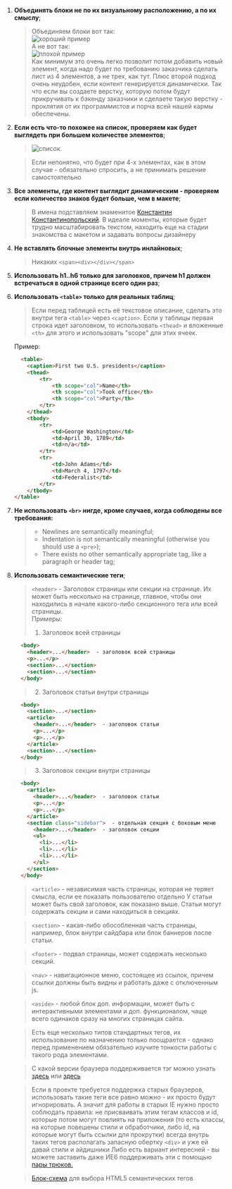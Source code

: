 1. **Объединять блоки не по их визуальному расположению, а по их смыслу**;
    > Объединяем блоки вот так:<br>
    > ![хороший пример](http://image.prntscr.com/image/665a3fda6b3847e687c4ed5fdbbaec22.png)
    > <br>А не вот так:<br>
    > ![плохой пример](http://image.prntscr.com/image/ea6179004eb9493e90a4ceae4dad2a7c.png)<br>
    >Как минимум это очень легко позволит потом добавить новый элемент, когда надо будет по требованию заказчика сделать лист из 4 элементов, а не трех, как тут. Плюс второй подход очень неудобен, если контент генерируется динамически. Так что если вы создаете верстку, которую потом будут прикручивать к бэкенду заказчики и сделаете такую верстку - проклятия от их программистов и порча всей нашей кармы обеспечены.

2. **Если есть что-то похожее на список, проверяем как будет выглядеть при большем количестве элементов**;
    > ![список](https://rizzoma.com/r/files/a87a0a28b84d6326d4f3909e8801dab7-97a135d68ad6e2e449e9c9f2dbf9766c-0-0.6276249218551724).

    > Если непонятно, что будет при 4-х элементах, как в этом случае - обязательно спросить, а не принимать решение самостоятельно

3. **Все элементы, где контент выглядит динамическим - проверяем если количество знаков будет больше, чем в макете**;
    > В имена подставляем знаменитое [Константин Константинопольский](https://tema.livejournal.com/1322108.html).
    > В идеале моменты, которые будет трудно масштабировать текстом, находить еще на стадии знакомства с макетом и задавать вопросы дизайнеру

4. **Не вставлять блочные элементы внутрь инлайновых**;
    > Никаких `<span><div></div></span>`

5. **Использовать h1..h6 только для заголовков, причем h1 должен встречаться в одной странице всего один раз**;

6. **Использовать `<table>` только для реальных таблиц**;
    > Если перед таблицей есть её текстовое описание, сделать это внутри тега `<table>` через `<caption>`.
    Если у таблицы первая строка идет заголовком, то использовать `<thead>` и вложенные `<th>` для этого и использовать "scope" для этих ячеек.

    Пример:

    ```html
      <table>
        <caption>First two U.S. presidents</caption>
        <thead>
            <tr>
                <th scope="col">Name</th>
                <th scope="col">Took office</th>
                <th scope="col">Party</th>
            </tr>
        </thead>
        <tbody>
            <tr>
                <td>George Washington</td>
                <td>April 30, 1789</td>
                <td>n/a</td>
            </tr>
            <tr>
                <td>John Adams</td>
                <td>March 4, 1797</td>
                <td>Federalist</td>
            </tr>
        </tbody>
    </table>
    ```

7. **Не использовать `<br>` нигде, кроме случаев, когда соблюдены все требования:**
    > * Newlines are semantically meaningful;
    > * Indentation is not semantically meaningful (otherwise you should use a `<pre>`);
    > * There exists no other semantically appropriate tag, like a paragraph or header tag;

8. **Использовать семантические теги**;
    > `<header>` - Заголовок страницы или секции на странице. Их может быть несколько на странице, главное, чтобы они находились в начале какого-либо секционного тега или всей страницы.<br>
    > Примеры:<br>
    > 1. Заголовок всей страницы<br>
    ```html
      <body>
        <header>...</header>  - заголовок всей страницы
        <p>...</p>
        <section>...</section>
        <section>...</section>
      </body>
    ```
    > 2. Заголовок статьи внутри страницы
    ```html
      <body>
        <section>...</section>
        <article>
          <header>...</header>  - заголовок статьи
          <p>...</p>
          <p>...</p>
        </article>
        <section>...</section>
      </body>
    ```
    > 3. Заголовок секции внутри страницы
    ```html
      <body>
        <article>
          <header>...</header>  - заголовок статьи
          <p>...</p>
          <p>...</p>
        </article>
        <section class="sidebar">  - отдельная секция с боковым меню
          <header>...</header>  - заголовок секции
          <ul>
            <li>...</li>
            <li>...</li>
            <li>...</li>
          </ul>
        </section>
      </body>
    ```

    > `<article>` - независимая часть страницы, которая не теряет смысла, если ее показать пользователю отдельно
  У статьи может быть свой заголовок, как показано выше. Статьи могут содержать секции и сами находиться в секциях.

    > `<section>` - какая-либо обособленная часть страницы, например, блок внутри сайдбара или блок баннеров после статьи.

    > `<footer>` - подвал страницы, может содержать несколько секций.

    > `<nav>` - навигационное меню, состоящее из ссылок, причем ссылки должны быть видны и работать даже с отключенным js.

    > `<aside>` -  любой блок доп. информации, может быть с интерактивными элементами и доп. функционалом, чаще всего одинаков сразу на многих страницах сайта.

    > Есть еще несколько типов стандартных тегов, их использование по назначению только поощрается - однако перед применением обязательно изучите тонкости работы с такого рода элементами.

    > С какой версии браузера поддерживается тэг можно узнать [здесь](http://htmlbook.ru/) или [здесь](http://caniuse.com/)

    > Если в проекте требуется поддержка старых браузеров, использовать такие теги все равно можно - их просто будут игнорировать. А значит для работы в старых IE нужно просто соблюдать правила:
  не присваивать этим тегам классов и id, которые потом могут повлиять на приложения (то есть классы, на которые повешены стили и обработчики, либо id, на которые могут быть ссылки для прокрутки)
  всегда внутрь таких тегов располагать запасную обертку `<div>` и уже ей давай стили и айдишники
  Либо есть вариант интересней - вы можете заставить даже ИЕ6 поддерживать эти с помощью [пары трюков.](http://code.tutsplus.com/tutorials/how-to-make-all-browsers-render-html5-mark-up-correctly-even-ie6--net-8669)

    > [Блок-схема](http://html5doctor.com/downloads/h5d-sectioning-flowchart.pdf) для выбора HTML5 семантических тегов
